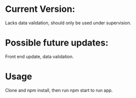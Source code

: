 # Current Version: 
Lacks data validation, should only be used under supervision.

# Possible future updates: 
Front end update, data validation.

# Usage
Clone and npm install, then run npm start to run app. 
